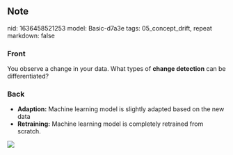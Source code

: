 ## Note
nid: 1636458521253
model: Basic-d7a3e
tags: 05_concept_drift, repeat
markdown: false

### Front
You observe a change in your data. What types of <b>change
detection</b> can be differentiated?

### Back
<ul>
  <li><strong>Adaption:</strong> Machine learning model is slightly
  adapted based on the new data
  <li><strong>Retraining:</strong> Machine learning model is
  completely retrained from scratch.
</ul>
<div><img src=
"paste-62171fe951ede91fd81ae7ddce27759a0cc08799.jpg"></div>
